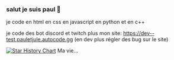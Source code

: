 ### salut je suis paul 👋

je code en html en css en javascript en python et en c++

je code des bot discord et twitch plus mon site: https://dev--test.pauletjule.autocode.gg (en dev plus régler des bug sur le site)

[![Star History Chart](https://api.star-history.com/svg?repos=popolecool/popolecool&type=Timeline)](https://star-history.com/#popolecool/popolecool&Timeline)
Ma vie... 